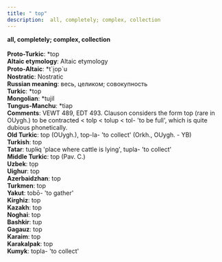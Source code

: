 ```yaml
---
title: " top"
description:  all, completely; complex, collection
---
```

<p data-pagefind-weight="0.5">
<strong> all, completely; complex, collection</strong><br><br>
<strong>Proto-Turkic</strong>:  *top<br>
<strong>Altaic etymology</strong>:  Altaic etymology<br>
<strong> Proto-Altaic</strong>:  *t`i̯op`u<br>
<strong>Nostratic</strong>:  Nostratic<br>
<strong>Russian meaning</strong>:  весь, целиком; совокупность<br>
<strong>Turkic</strong>:  *top<br>
<strong>Mongolian</strong>:  *tujil<br>
<strong>Tungus-Manchu</strong>:  *tiap<br>
<strong>Comments</strong>:  VEWT 489, EDT 493. Clauson considers the form top (rare in OUygh.) to be contracted < tolp < tolup < tol- 'to be full', which is quite dubious phonetically.<br>
<strong>Old Turkic</strong>:  top (OUygh.), top-la- 'to collect' (Orkh., OUygh. - YB)<br>
<strong>Turkish</strong>:  top<br>
<strong>Tatar</strong>:  tuplɨq 'place where cattle is lying', tupla- 'to collect'<br>
<strong>Middle Turkic</strong>:  top (Pav. C.)<br>
<strong>Uzbek</strong>:  tọp<br>
<strong>Uighur</strong>:  top<br>
<strong>Azerbaidzhan</strong>:  top<br>
<strong>Turkmen</strong>:  top<br>
<strong>Yakut</strong>:  tobō- 'to gather'<br>
<strong>Kirghiz</strong>:  top<br>
<strong>Kazakh</strong>:  top<br>
<strong>Noghai</strong>:  top<br>
<strong>Bashkir</strong>:  tup<br>
<strong>Gagauz</strong>:  top<br>
<strong>Karaim</strong>:  top<br>
<strong>Karakalpak</strong>:  top<br>
<strong>Kumyk</strong>:  topla- 'to collect'<br>

</p>
